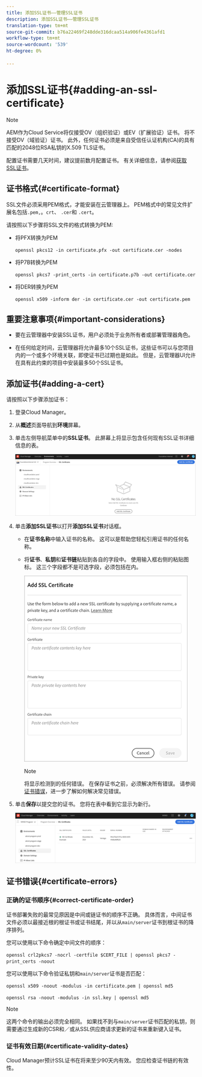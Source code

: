 ```yaml
---
title: 添加SSL证书——管理SSL证书
description: 添加SSL证书——管理SSL证书
translation-type: tm+mt
source-git-commit: b76a22469f248dde316dcaa514a906fe4361afd1
workflow-type: tm+mt
source-wordcount: '539'
ht-degree: 0%

---
```



# 添加SSL证书{#adding-an-ssl-certificate}

>[!NOTE]
>AEM作为Cloud Service将仅接受OV（组织验证）或EV（扩展验证）证书。 将不接受DV（域验证）证书。 此外，任何证书必须是来自受信任认证机构(CA)的具有匹配的2048位RSA私钥的X.509 TLS证书。

配置证书需要几天时间，建议提前数月配置证书。 有关详细信息，请参阅[获取SSL证书](/help/implementing/cloud-manager/managing-ssl-certifications/get-ssl-certificate.md)。

## 证书格式{#certificate-format}

SSL文件必须采用PEM格式，才能安装在云管理器上。 PEM格式中的常见文件扩展名包括`.pem,`。`crt`、 `.cer`和 `.cert`。

请按照以下步骤将SSL文件的格式转换为PEM:

* 将PFX转换为PEM

   `openssl pkcs12 -in certificate.pfx -out certificate.cer -nodes`

* 将P7B转换为PEM

   `openssl pkcs7 -print_certs -in certificate.p7b -out certificate.cer`

* 将DER转换为PEM

   `openssl x509 -inform der -in certificate.cer -out certificate.pem`

## 重要注意事项{#important-considerations}

* 要在云管理器中安装SSL证书，用户必须处于业务所有者或部署管理器角色。

* 在任何给定时间，云管理器将允许最多10个SSL证书，这些证书可以与您项目内的一个或多个环境关联，即使证书已过期也是如此。 但是，云管理器UI允许在具有此约束的项目中安装最多50个SSL证书。

## 添加证书{#adding-a-cert}

请按照以下步骤添加证书：

1. 登录Cloud Manager。
1. 从&#x200B;**概述**&#x200B;页面导航到&#x200B;**环境**&#x200B;屏幕。
1. 单击左侧导航菜单中的&#x200B;**SSL证书**。 此屏幕上将显示包含任何现有SSL证书详细信息的表。

   ![](/help/implementing/cloud-manager/assets/ssl/ssl-cert-1.png)

1. 单击&#x200B;**添加SSL证书**&#x200B;以打开&#x200B;**添加SSL证书**&#x200B;对话框。

   * 在&#x200B;**证书名称**&#x200B;中输入证书的名称。 这可以是帮助您轻松引用证书的任何名称。
   * 将&#x200B;**证书**、**私钥**&#x200B;和&#x200B;**证书链**粘贴到各自的字段中。 使用输入框右侧的粘贴图标。
这三个字段都不是可选字段，必须包括在内。

      ![](/help/implementing/cloud-manager/assets/ssl/ssl-cert-02.png)


      >[!NOTE]
      >将显示检测到的任何错误。 在保存证书之前，必须解决所有错误。 请参阅[证书错误](#certificate-errors)，进一步了解如何解决常见错误。

1. 单击&#x200B;**保存**&#x200B;以提交您的证书。 您将在表中看到它显示为新行。

   ![](/help/implementing/cloud-manager/assets/ssl/ssl-cert-3.png)

## 证书错误{#certificate-errors}

### 正确的证书顺序{#correct-certificate-order}

证书部署失败的最常见原因是中间或链证书的顺序不正确。 具体而言，中间证书文件必须以最接近根的根证书或证书结尾，并以从`main/server`证书到根证书的降序排列。

您可以使用以下命令确定中间文件的顺序：

`openssl crl2pkcs7 -nocrl -certfile $CERT_FILE | openssl pkcs7 -print_certs -noout`

您可以使用以下命令验证私钥和`main/server`证书是否匹配：

`openssl x509 -noout -modulus -in certificate.pem | openssl md5`

`openssl rsa -noout -modulus -in ssl.key | openssl md5`

>[!NOTE]
>这两个命令的输出必须完全相同。 如果找不到与`main/server`证书匹配的私钥，则需要通过生成新的CSR和／或从SSL供应商请求更新的证书来重新键入证书。

### 证书有效日期{#certificate-validity-dates}

Cloud Manager预计SSL证书在将来至少90天内有效。 您应检查证书链的有效性。
